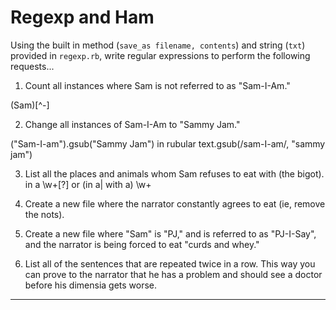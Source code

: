# Regexp and Ham

Using the built in method (`save_as filename, contents`) and string (`txt`) provided in `regexp.rb`, write regular expressions to perform the following requests...

1. Count all instances where Sam is not referred to as "Sam-I-Am."

(Sam)[^-]

2. Change all instances of Sam-I-Am to "Sammy Jam."

("Sam-I-am").gsub("Sammy Jam") in rubular
text.gsub(/sam-I-am/, "sammy jam")

3. List all the places and animals whom Sam refuses to eat with (the bigot).
in a \w+[?]
or
(in a| with a) \w+

4. Create a new file where the narrator constantly agrees to eat (ie, remove the nots).

5. Create a new file where "Sam" is "PJ," and is referred to as "PJ-I-Say", and the narrator is being forced to eat "curds and whey."

6. List all of the sentences that are repeated twice in a row. This way you can prove to the narrator that he has a problem and should see a doctor before his dimensia gets worse.

---
